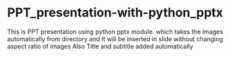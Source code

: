 # PPT_presentation-with-python_pptx
This is PPT presentation using python pptx module. which takes the images automatically from directory and It will be inserted in slide without changing aspect ratio of images
Also Title and subtitle added automatically
